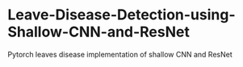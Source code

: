 # Leave-Disease-Detection-using-Shallow-CNN-and-ResNet
Pytorch leaves disease implementation of shallow CNN and ResNet
